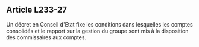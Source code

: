 Article L233-27
----
Un décret en Conseil d'Etat fixe les conditions dans lesquelles les comptes
consolidés et le rapport sur la gestion du groupe sont mis à la disposition des
commissaires aux comptes.
